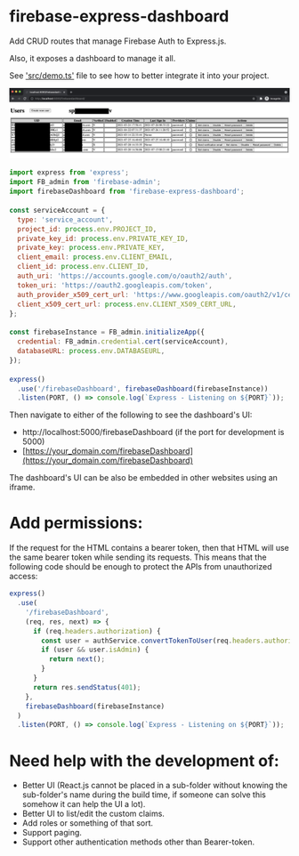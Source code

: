 # firebase-express-dashboard

Add CRUD routes that manage Firebase Auth to Express.js.

Also, it exposes a dashboard to manage it all.

See ['src/demo.ts'](https://github.com/Asaf-S/firebase-express-dashboard/blob/main/src/demo.ts) file to see how to better integrate it into your project.

![Dashboard](./screenshot.png)

```javascript
import express from 'express';
import FB_admin from 'firebase-admin';
import firebaseDashboard from 'firebase-express-dashboard';

const serviceAccount = {
  type: 'service_account',
  project_id: process.env.PROJECT_ID,
  private_key_id: process.env.PRIVATE_KEY_ID,
  private_key: process.env.PRIVATE_KEY,
  client_email: process.env.CLIENT_EMAIL,
  client_id: process.env.CLIENT_ID,
  auth_uri: 'https://accounts.google.com/o/oauth2/auth',
  token_uri: 'https://oauth2.googleapis.com/token',
  auth_provider_x509_cert_url: 'https://www.googleapis.com/oauth2/v1/certs',
  client_x509_cert_url: process.env.CLIENT_X509_CERT_URL,
};

const firebaseInstance = FB_admin.initializeApp({
  credential: FB_admin.credential.cert(serviceAccount),
  databaseURL: process.env.DATABASEURL,
});

express()
  .use('/firebaseDashboard', firebaseDashboard(firebaseInstance))
  .listen(PORT, () => console.log(`Express - Listening on ${PORT}`));
```

Then navigate to either of the following to see the dashboard's UI:

- http://localhost:5000/firebaseDashboard (if the port for development is 5000)
- [https://your_domain.com/firebaseDashboard](https://your_domain.com/firebaseDashboard)

The dashboard's UI can be also be embedded in other websites using an iframe.

# Add permissions:

If the request for the HTML contains a bearer token, then that HTML will use the same bearer token while sending its requests.
This means that the following code should be enough to protect the APIs from unauthorized access:

```javascript
express()
  .use(
    '/firebaseDashboard',
    (req, res, next) => {
      if (req.headers.authorization) {
        const user = authService.convertTokenToUser(req.headers.authorization.replace('bearer ', ''));
        if (user && user.isAdmin) {
          return next();
        }
      }
      return res.sendStatus(401);
    },
    firebaseDashboard(firebaseInstance)
  )
  .listen(PORT, () => console.log(`Express - Listening on ${PORT}`));
```

# Need help with the development of:

- Better UI (React.js cannot be placed in a sub-folder without knowing the sub-folder's name during the build time, if someone can solve this somehow it can help the UI a lot).
- Better UI to list/edit the custom claims.
- Add roles or something of that sort.
- Support paging.
- Support other authentication methods other than Bearer-token.
